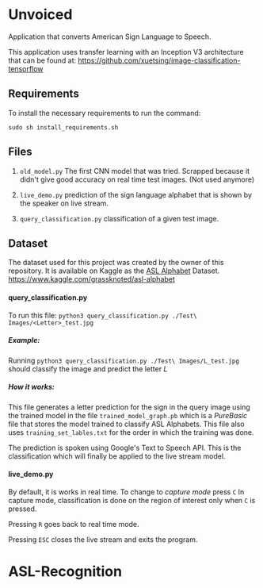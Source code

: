 # Unvoiced
Application that converts American Sign Language to Speech.

This application uses transfer learning with an Inception V3 architecture that can be found at: https://github.com/xuetsing/image-classification-tensorflow


## Requirements
To install the necessary requirements to run the command:  

`sudo sh install_requirements.sh`


## Files
1. `old_model.py` The first CNN model that was tried. Scrapped because it didn't give good accuracy on real time test images. (Not used anymore)

2. `live_demo.py` prediction of the sign language alphabet that is shown by the speaker on live stream.

3. `query_classification.py` classification of a given test image.

## Dataset
The dataset used for this project was created by the owner of this repository. It is available on Kaggle as the [ASL Alphabet](https://www.kaggle.com/grassknoted/asl-alphabet) Dataset.
https://www.kaggle.com/grassknoted/asl-alphabet

#### query_classification.py
To run this file:
`python3 query_classification.py ./Test\ Images/<Letter>_test.jpg`

##### Example:

Running `python3 query_classification.py ./Test\ Images/L_test.jpg` should classify the image and predict the letter _L_

##### How it works:

This file generates a letter prediction for the sign in the query image using the trained model in the file `trained_model_graph.pb` which is a _PureBasic_ file that stores the model trained to classify ASL Alphabets.
 This file also uses `training_set_lables.txt` for the order in which the training was done.

The prediction is spoken using Google's Text to Speech API. This is the classification which will finally be applied to the live stream model. 


#### live_demo.py

By default, it is works in real time. To change to _capture mode_ press `C`
In capture mode, classification is done on the region of interest only when `C` is pressed.

Pressing `R` goes back to real time mode.

Pressing `ESC` closes the live stream and exits the program.
# ASL-Recognition

